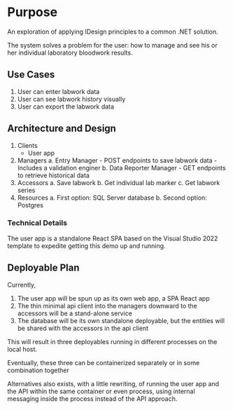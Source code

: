 # Purpose

An exploration of applying IDesign principles to a common .NET solution.

The system solves a problem for the user: how to manage and see his or her individual laboratory bloodwork results.

## Use Cases

1. User can enter labwork data
2. User can see labwork history visually
3. User can export the labwork data

## Architecture and Design

1. Clients
    - User app
2. Managers
    a. Entry Manager
        - POST endpoints to save labwork data
        - Includes a validation enginer
    b. Data Reporter Manager
        - GET endpoints to retrieve historical data
3. Accessors
    a. Save labwork
    b. Get individual lab marker
    c. Get labwork series
4. Resources
    a. First option: SQL Server database
    b. Second option: Postgres

### Technical Details

The user app is a standalone React SPA based on the Visual Studio 2022 template to expedite getting this demo up and running.

## Deployable Plan

Currently, 
1.  The user app will be spun up as its own web app, a SPA React app
1.  The thin minimal api client into the managers downward to the accessors will be a stand-alone service
1.  The database will be its own standalone deployable, but the entities will be shared with the accessors in the api client

This will result in three deployables running in different processes on the local host.

Eventually, these three can be containerized separately or in some combination together

Alternatives also exists, with a little rewriting, of running the user app and the API within the same container or even process, using internal messaging inside the process instead of the API approach.




